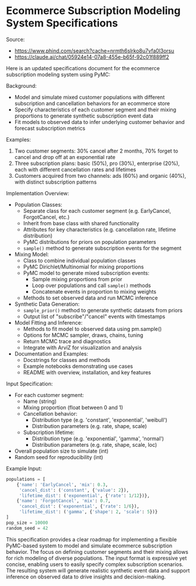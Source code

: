 # Ecommerce Subscription Modeling System Specifications

Source: 
- https://www.phind.com/search?cache=nrmth6slrko8u7vfa0l3orsu
- https://claude.ai/chat/05924e14-07a8-455e-b65f-92c01f889ff2

Here is an updated specifications document for the ecommerce subscription modeling system using PyMC:

Background:
- Model and simulate mixed customer populations with different subscription and cancellation behaviors for an ecommerce store
- Specify characteristics of each customer segment and their mixing proportions to generate synthetic subscription event data
- Fit models to observed data to infer underlying customer behavior and forecast subscription metrics

Examples:
1. Two customer segments: 30% cancel after 2 months, 70% forget to cancel and drop off at an exponential rate
2. Three subscription plans: basic (50%), pro (30%), enterprise (20%), each with different cancellation rates and lifetimes
3. Customers acquired from two channels: ads (60%) and organic (40%), with distinct subscription patterns

Implementation Overview:
- Population Classes:
    - Separate class for each customer segment (e.g. EarlyCancel, ForgotCancel, etc.)
    - Inherit from base class with shared functionality
    - Attributes for key characteristics (e.g. cancellation rate, lifetime distribution)
    - PyMC distributions for priors on population parameters
    - `sample()` method to generate subscription events for the segment
- Mixing Model:
    - Class to combine individual population classes
    - PyMC Dirichlet/Multinomial for mixing proportions
    - PyMC model to generate mixed subscription events:
        - Sample mixing proportions from prior
        - Loop over populations and call `sample()` methods
        - Concatenate events in proportion to mixing weights
    - Methods to set observed data and run MCMC inference
- Synthetic Data Generation:
    - `sample_prior()` method to generate synthetic datasets from priors
    - Output list of "subscribe"/"cancel" events with timestamps
- Model Fitting and Inference:
    - Methods to fit model to observed data using pm.sample()
    - Options for MCMC sampler, draws, chains, tuning
    - Return MCMC trace and diagnostics
    - Integrate with ArviZ for visualization and analysis
- Documentation and Examples:
    - Docstrings for classes and methods
    - Example notebooks demonstrating use cases
    - README with overview, installation, and key features

Input Specification:
- For each customer segment:
    - Name (string)
    - Mixing proportion (float between 0 and 1)
    - Cancellation behavior:
        - Distribution type (e.g. 'constant', 'exponential', 'weibull')
        - Distribution parameters (e.g. rate, shape, scale)
    - Subscription lifetime:
        - Distribution type (e.g. 'exponential', 'gamma', 'normal')
        - Distribution parameters (e.g. rate, shape, scale, loc)
- Overall population size to simulate (int)
- Random seed for reproducibility (int)

Example Input:

```python
populations = [
    {'name': 'EarlyCancel', 'mix': 0.3, 
     'cancel_dist': ('constant', {'value': 2}),
     'lifetime_dist': ('exponential', {'rate': 1/12})},
    {'name': 'ForgotCancel', 'mix': 0.7,
     'cancel_dist': ('exponential', {'rate': 1/6}),
     'lifetime_dist': ('gamma', {'shape': 2, 'scale': 5})}
]
pop_size = 10000
random_seed = 42
```

This specification provides a clear roadmap for implementing a flexible PyMC-based system to model and simulate ecommerce subscription behavior. The focus on defining customer segments and their mixing allows for rich modeling of diverse populations. The input format is expressive yet concise, enabling users to easily specify complex subscription scenarios. The resulting system will generate realistic synthetic event data and support inference on observed data to drive insights and decision-making.
